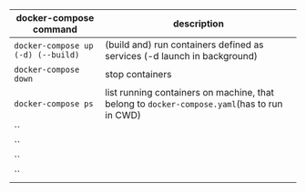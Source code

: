 | docker-compose command                                | description                                       |
|-----------------------------------------|------------------------------------------------|
| `docker-compose up (-d) (--build)` | (build and) run containers defined as services (-d launch in background) |
| `docker-compose down` | stop containers |
| `docker-compose ps` | list running containers on machine, that belong to `docker-compose.yaml`(has to run in CWD) |
| `` |  |
| `` |  |
| `` |  |
| `` |  |